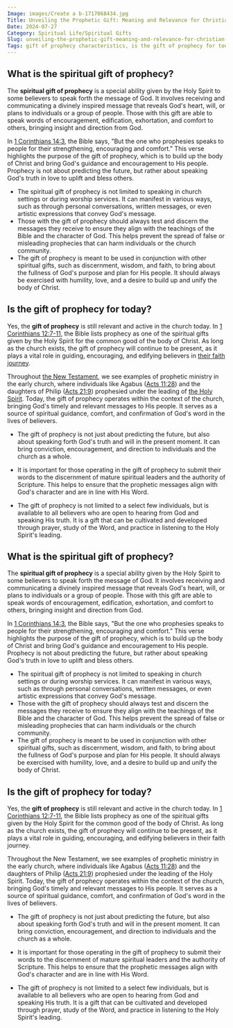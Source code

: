 ```yaml
---
Image: images/Create a b-1717068434.jpg
Title: Unveiling the Prophetic Gift: Meaning and Relevance for Christian Believers
Date: 2024-07-27
Category: Spiritual Life/Spiritual Gifts
Slug: unveiling-the-prophetic-gift-meaning-and-relevance-for-christian-believers
Tags: gift of prophecy characteristics, is the gift of prophecy for today, what is the spiritual gift of prophecy, what is prophecy spiritual gift, the spiritual gift of prophecy, the gift of prophecy meaning, spiritual life, spiritual gifts
---
```

## What is the spiritual gift of prophecy?

The **spiritual gift of prophecy** is a special ability given by the Holy Spirit to some believers to speak forth the message of God. It involves receiving and communicating a divinely inspired message that reveals God's heart, will, or plans to individuals or a group of people. Those with this gift are able to speak words of encouragement, edification, exhortation, and comfort to others, bringing insight and direction from God.

In [1 Corinthians 14:3](https://www.bibleref.com/1-Corinthians/14/1-Corinthians-14-3.html), the Bible says, "But the one who prophesies speaks to people for their strengthening, encouraging and comfort." This verse highlights the purpose of the gift of prophecy, which is to build up the body of Christ and bring God's guidance and encouragement to His people. Prophecy is not about predicting the future, but rather about speaking God's truth in love to uplift and bless others.

- The spiritual gift of prophecy is not limited to speaking in church settings or during worship services. It can manifest in various ways, such as through personal conversations, written messages, or even artistic expressions that convey God's message.
- Those with the gift of prophecy should always test and discern the messages they receive to ensure they align with the teachings of the Bible and the character of God. This helps prevent the spread of false or misleading prophecies that can harm individuals or the church community.
- The gift of prophecy is meant to be used in conjunction with other spiritual gifts, such as discernment, wisdom, and faith, to bring about the fullness of God's purpose and plan for His people. It should always be exercised with humility, love, and a desire to build up and unify the body of Christ.


## Is the gift of prophecy for today?

Yes, the **gift of prophecy** is still relevant and active in the church today. In [1 Corinthians 12:7-11](https://www.bibleref.com/1-Corinthians/12/1-Corinthians-12-7.html), the Bible lists prophecy as one of the spiritual gifts given by the Holy Spirit for the common good of the body of Christ. As long as the church exists, the gift of prophecy will continue to be present, as it plays a vital role in guiding, encouraging, and edifying believers in [their faith journey](/the-origin-of-the-holy-spirit-in-scripture-a-comprehensive-guide).

Throughout [the New Testament](/unveiling-the-gospel-of-thomas-ultimate-guide-and-pdf-download), we see examples of prophetic ministry in the early church, where individuals like Agabus ([Acts 11:28](https://www.bibleref.com/Acts/11/Acts-11-28.html)) and the daughters of Philip ([Acts 21:9](https://www.bibleref.com/Acts/21/Acts-21-9.html)) prophesied under the leading of [the Holy Spirit](/ultimate-guide-best-order-to-read-the-bible-for-beginners). Today, the gift of prophecy operates within the context of the church, bringing God's timely and relevant messages to His people. It serves as a source of spiritual guidance, comfort, and confirmation of God's word in the lives of believers.

- The gift of prophecy is not just about predicting the future, but also about speaking forth God's truth and will in the present moment. It can bring conviction, encouragement, and direction to individuals and the church as a whole.
  
- It is important for those operating in the gift of prophecy to submit their words to the discernment of mature spiritual leaders and the authority of Scripture. This helps to ensure that the prophetic messages align with God's character and are in line with His Word.
  
- The gift of prophecy is not limited to a select few individuals, but is available to all believers who are open to hearing from God and speaking His truth. It is a gift that can be cultivated and developed through prayer, study of the Word, and practice in listening to the Holy Spirit's leading.
## What is the spiritual gift of prophecy?

The **spiritual gift of prophecy** is a special ability given by the Holy Spirit to some believers to speak forth the message of God. It involves receiving and communicating a divinely inspired message that reveals God's heart, will, or plans to individuals or a group of people. Those with this gift are able to speak words of encouragement, edification, exhortation, and comfort to others, bringing insight and direction from God.

In [1 Corinthians 14:3](https://www.bibleref.com/1-Corinthians/14/1-Corinthians-14-3.html), the Bible says, "But the one who prophesies speaks to people for their strengthening, encouraging and comfort." This verse highlights the purpose of the gift of prophecy, which is to build up the body of Christ and bring God's guidance and encouragement to His people. Prophecy is not about predicting the future, but rather about speaking God's truth in love to uplift and bless others.

- The spiritual gift of prophecy is not limited to speaking in church settings or during worship services. It can manifest in various ways, such as through personal conversations, written messages, or even artistic expressions that convey God's message.
- Those with the gift of prophecy should always test and discern the messages they receive to ensure they align with the teachings of the Bible and the character of God. This helps prevent the spread of false or misleading prophecies that can harm individuals or the church community.
- The gift of prophecy is meant to be used in conjunction with other spiritual gifts, such as discernment, wisdom, and faith, to bring about the fullness of God's purpose and plan for His people. It should always be exercised with humility, love, and a desire to build up and unify the body of Christ.


## Is the gift of prophecy for today?

Yes, the **gift of prophecy** is still relevant and active in the church today. In [1 Corinthians 12:7-11](https://www.bibleref.com/1-Corinthians/12/1-Corinthians-12-7.html), the Bible lists prophecy as one of the spiritual gifts given by the Holy Spirit for the common good of the body of Christ. As long as the church exists, the gift of prophecy will continue to be present, as it plays a vital role in guiding, encouraging, and edifying believers in their faith journey.

Throughout the New Testament, we see examples of prophetic ministry in the early church, where individuals like Agabus ([Acts 11:28](https://www.bibleref.com/Acts/11/Acts-11-28.html)) and the daughters of Philip ([Acts 21:9](https://www.bibleref.com/Acts/21/Acts-21-9.html)) prophesied under the leading of the Holy Spirit. Today, the gift of prophecy operates within the context of the church, bringing God's timely and relevant messages to His people. It serves as a source of spiritual guidance, comfort, and confirmation of God's word in the lives of believers.

- The gift of prophecy is not just about predicting the future, but also about speaking forth God's truth and will in the present moment. It can bring conviction, encouragement, and direction to individuals and the church as a whole.
  
- It is important for those operating in the gift of prophecy to submit their words to the discernment of mature spiritual leaders and the authority of Scripture. This helps to ensure that the prophetic messages align with God's character and are in line with His Word.
  
- The gift of prophecy is not limited to a select few individuals, but is available to all believers who are open to hearing from God and speaking His truth. It is a gift that can be cultivated and developed through prayer, study of the Word, and practice in listening to the Holy Spirit's leading.
